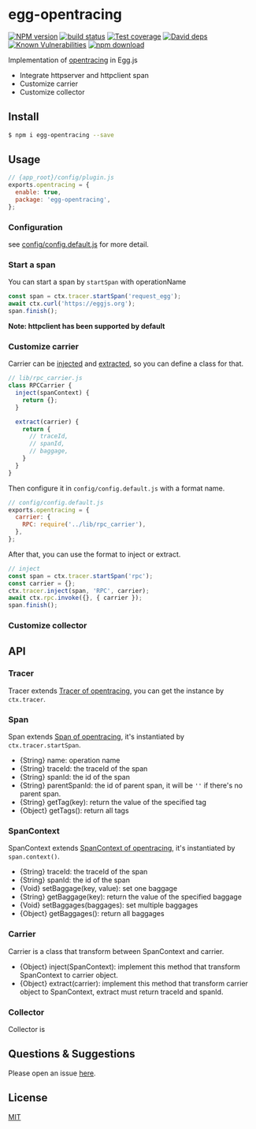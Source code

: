 # egg-opentracing

[![NPM version][npm-image]][npm-url]
[![build status][travis-image]][travis-url]
[![Test coverage][codecov-image]][codecov-url]
[![David deps][david-image]][david-url]
[![Known Vulnerabilities][snyk-image]][snyk-url]
[![npm download][download-image]][download-url]

[npm-image]: https://img.shields.io/npm/v/egg-opentracing.svg?style=flat-square
[npm-url]: https://npmjs.org/package/egg-opentracing
[travis-image]: https://img.shields.io/travis/eggjs/egg-opentracing.svg?style=flat-square
[travis-url]: https://travis-ci.org/eggjs/egg-opentracing
[codecov-image]: https://img.shields.io/codecov/c/github/eggjs/egg-opentracing.svg?style=flat-square
[codecov-url]: https://codecov.io/github/eggjs/egg-opentracing?branch=master
[david-image]: https://img.shields.io/david/eggjs/egg-opentracing.svg?style=flat-square
[david-url]: https://david-dm.org/eggjs/egg-opentracing
[snyk-image]: https://snyk.io/test/npm/egg-opentracing/badge.svg?style=flat-square
[snyk-url]: https://snyk.io/test/npm/egg-opentracing
[download-image]: https://img.shields.io/npm/dm/egg-opentracing.svg?style=flat-square
[download-url]: https://npmjs.org/package/egg-opentracing

Implementation of [opentracing](http://opentracing.io/) in Egg.js

- Integrate httpserver and httpclient span
- Customize carrier
- Customize collector

## Install

```bash
$ npm i egg-opentracing --save
```

## Usage

```js
// {app_root}/config/plugin.js
exports.opentracing = {
  enable: true,
  package: 'egg-opentracing',
};
```

### Configuration

see [config/config.default.js](config/config.default.js) for more detail.

### Start a span

You can start a span by `startSpan` with operationName

```js
const span = ctx.tracer.startSpan('request_egg');
await ctx.curl('https://eggjs.org');
span.finish();
```

**Note: httpclient has been supported by default**

### Customize carrier

Carrier can be [injected](https://github.com/opentracing/specification/blob/master/specification.md#inject-a-spancontext-into-a-carrier) and [extracted](https://github.com/opentracing/specification/blob/master/specification.md#extract-a-spancontext-from-a-carrier), so you can define a class for that.

```js
// lib/rpc_carrier.js
class RPCCarrier {
  inject(spanContext) {
    return {};
  }

  extract(carrier) {
    return {
      // traceId,
      // spanId,
      // baggage,
    }
  }
}
```

Then configure it in `config/config.default.js` with a format name.

```js
// config/config.default.js
exports.opentracing = {
  carrier: {
    RPC: require('../lib/rpc_carrier'),
  },
};
```

After that, you can use the format to inject or extract.

```js
// inject
const span = ctx.tracer.startSpan('rpc');
const carrier = {};
ctx.tracer.inject(span, 'RPC', carrier);
await ctx.rpc.invoke({}, { carrier });
span.finish();
```

### Customize collector


## API

### Tracer

Tracer extends [Tracer of opentracing](https://opentracing-javascript.surge.sh/classes/tracer.html), you can get the instance by `ctx.tracer`.

### Span

Span extends [Span of opentracing](https://opentracing-javascript.surge.sh/classes/span.html), it's instantiated by `ctx.tracer.startSpan`.

- {String} name: operation name
- {String} traceId: the traceId of the span
- {String} spanId: the id of the span
- {String} parentSpanId: the id of parent span, it will be `''` if there's no parent span.
- {String} getTag(key): return the value of the specified tag
- {Object} getTags(): return all tags

### SpanContext

SpanContext extends [SpanContext of opentracing](https://opentracing-javascript.surge.sh/classes/spancontext.html), it's instantiated by `span.context()`.

- {String} traceId: the traceId of the span
- {String} spanId: the id of the span
- {Void} setBaggage(key, value): set one baggage
- {String} getBaggage(key): return the value of the specified baggage
- {Void} setBaggages(baggages): set multiple baggages
- {Object} getBaggages(): return all baggages

### Carrier

Carrier is a class that transform between SpanContext and carrier.

- {Object} inject(SpanContext): implement this method that transform SpanContext to carrier object.
- {Object} extract(carrier): implement this method that transform carrier object to SpanContext, extract must return traceId and spanId.

### Collector

Collector is 


## Questions & Suggestions

Please open an issue [here](https://github.com/eggjs/egg/issues).

## License

[MIT](LICENSE)
